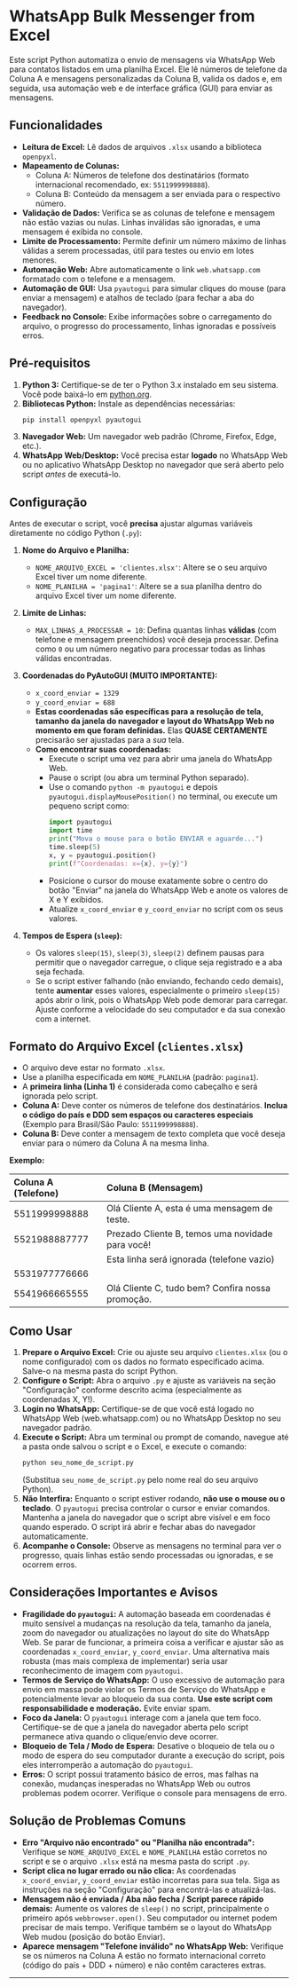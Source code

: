# WhatsApp Bulk Messenger from Excel

Este script Python automatiza o envio de mensagens via WhatsApp Web para contatos listados em uma planilha Excel. Ele lê números de telefone da Coluna A e mensagens personalizadas da Coluna B, valida os dados e, em seguida, usa automação web e de interface gráfica (GUI) para enviar as mensagens.

## Funcionalidades

*   **Leitura de Excel:** Lê dados de arquivos `.xlsx` usando a biblioteca `openpyxl`.
*   **Mapeamento de Colunas:**
    *   Coluna A: Números de telefone dos destinatários (formato internacional recomendado, ex: `5511999998888`).
    *   Coluna B: Conteúdo da mensagem a ser enviada para o respectivo número.
*   **Validação de Dados:** Verifica se as colunas de telefone e mensagem não estão vazias ou nulas. Linhas inválidas são ignoradas, e uma mensagem é exibida no console.
*   **Limite de Processamento:** Permite definir um número máximo de linhas válidas a serem processadas, útil para testes ou envio em lotes menores.
*   **Automação Web:** Abre automaticamente o link `web.whatsapp.com` formatado com o telefone e a mensagem.
*   **Automação de GUI:** Usa `pyautogui` para simular cliques do mouse (para enviar a mensagem) e atalhos de teclado (para fechar a aba do navegador).
*   **Feedback no Console:** Exibe informações sobre o carregamento do arquivo, o progresso do processamento, linhas ignoradas e possíveis erros.

## Pré-requisitos

1.  **Python 3:** Certifique-se de ter o Python 3.x instalado em seu sistema. Você pode baixá-lo em [python.org](https://www.python.org/).
2.  **Bibliotecas Python:** Instale as dependências necessárias:
    ```bash
    pip install openpyxl pyautogui
    ```
3.  **Navegador Web:** Um navegador web padrão (Chrome, Firefox, Edge, etc.).
4.  **WhatsApp Web/Desktop:** Você precisa estar **logado** no WhatsApp Web ou no aplicativo WhatsApp Desktop no navegador que será aberto pelo script *antes* de executá-lo.

## Configuração

Antes de executar o script, você **precisa** ajustar algumas variáveis diretamente no código Python (`.py`):

1.  **Nome do Arquivo e Planilha:**
    *   `NOME_ARQUIVO_EXCEL = 'clientes.xlsx'`: Altere se o seu arquivo Excel tiver um nome diferente.
    *   `NOME_PLANILHA = 'pagina1'`: Altere se a sua planilha dentro do arquivo Excel tiver um nome diferente.

2.  **Limite de Linhas:**
    *   `MAX_LINHAS_A_PROCESSAR = 10`: Defina quantas linhas **válidas** (com telefone e mensagem preenchidos) você deseja processar. Defina como `0` ou um número negativo para processar todas as linhas válidas encontradas.

3.  **Coordenadas do PyAutoGUI (MUITO IMPORTANTE):**
    *   `x_coord_enviar = 1329`
    *   `y_coord_enviar = 688`
    *   **Estas coordenadas são específicas para a resolução de tela, tamanho da janela do navegador e layout do WhatsApp Web no momento em que foram definidas.** Elas **QUASE CERTAMENTE** precisarão ser ajustadas para a *sua* tela.
    *   **Como encontrar suas coordenadas:**
        *   Execute o script uma vez para abrir uma janela do WhatsApp Web.
        *   Pause o script (ou abra um terminal Python separado).
        *   Use o comando `python -m pyautogui` e depois `pyautogui.displayMousePosition()` no terminal, ou execute um pequeno script como:
            ```python
            import pyautogui
            import time
            print("Mova o mouse para o botão ENVIAR e aguarde...")
            time.sleep(5)
            x, y = pyautogui.position()
            print(f"Coordenadas: x={x}, y={y}")
            ```
        *   Posicione o cursor do mouse exatamente sobre o centro do botão "Enviar" na janela do WhatsApp Web e anote os valores de X e Y exibidos.
        *   Atualize `x_coord_enviar` e `y_coord_enviar` no script com os seus valores.

4.  **Tempos de Espera (`sleep`):**
    *   Os valores `sleep(15)`, `sleep(3)`, `sleep(2)` definem pausas para permitir que o navegador carregue, o clique seja registrado e a aba seja fechada.
    *   Se o script estiver falhando (não enviando, fechando cedo demais), tente **aumentar** esses valores, especialmente o primeiro `sleep(15)` após abrir o link, pois o WhatsApp Web pode demorar para carregar. Ajuste conforme a velocidade do seu computador e da sua conexão com a internet.

## Formato do Arquivo Excel (`clientes.xlsx`)

*   O arquivo deve estar no formato `.xlsx`.
*   Use a planilha especificada em `NOME_PLANILHA` (padrão: `pagina1`).
*   A **primeira linha (Linha 1)** é considerada como cabeçalho e será ignorada pelo script.
*   **Coluna A:** Deve conter os números de telefone dos destinatários. **Inclua o código do país e DDD sem espaços ou caracteres especiais** (Exemplo para Brasil/São Paulo: `5511999998888`).
*   **Coluna B:** Deve conter a mensagem de texto completa que você deseja enviar para o número da Coluna A na mesma linha.

**Exemplo:**

| Coluna A (Telefone) | Coluna B (Mensagem)                                    |
| :------------------ | :----------------------------------------------------- |
| 5511999998888       | Olá Cliente A, esta é uma mensagem de teste.           |
| 5521988887777       | Prezado Cliente B, temos uma novidade para você!       |
|                     | Esta linha será ignorada (telefone vazio)              |
| 5531977776666       |                                                        | <-- Esta linha será ignorada (mensagem vazia)
| 5541966665555       | Olá Cliente C, tudo bem? Confira nossa promoção. |

## Como Usar

1.  **Prepare o Arquivo Excel:** Crie ou ajuste seu arquivo `clientes.xlsx` (ou o nome configurado) com os dados no formato especificado acima. Salve-o na mesma pasta do script Python.
2.  **Configure o Script:** Abra o arquivo `.py` e ajuste as variáveis na seção "Configuração" conforme descrito acima (especialmente as coordenadas X, Y!).
3.  **Login no WhatsApp:** Certifique-se de que você está logado no WhatsApp Web (web.whatsapp.com) ou no WhatsApp Desktop no seu navegador padrão.
4.  **Execute o Script:** Abra um terminal ou prompt de comando, navegue até a pasta onde salvou o script e o Excel, e execute o comando:
    ```bash
    python seu_nome_de_script.py
    ```
    (Substitua `seu_nome_de_script.py` pelo nome real do seu arquivo Python).
5.  **Não Interfira:** Enquanto o script estiver rodando, **não use o mouse ou o teclado**. O `pyautogui` precisa controlar o cursor e enviar comandos. Mantenha a janela do navegador que o script abre visível e em foco quando esperado. O script irá abrir e fechar abas do navegador automaticamente.
6.  **Acompanhe o Console:** Observe as mensagens no terminal para ver o progresso, quais linhas estão sendo processadas ou ignoradas, e se ocorrem erros.

## Considerações Importantes e Avisos

*   **Fragilidade do `pyautogui`:** A automação baseada em coordenadas é muito sensível a mudanças na resolução da tela, tamanho da janela, zoom do navegador ou atualizações no layout do site do WhatsApp Web. Se parar de funcionar, a primeira coisa a verificar e ajustar são as coordenadas `x_coord_enviar`, `y_coord_enviar`. Uma alternativa mais robusta (mas mais complexa de implementar) seria usar reconhecimento de imagem com `pyautogui`.
*   **Termos de Serviço do WhatsApp:** O uso excessivo de automação para envio em massa pode violar os Termos de Serviço do WhatsApp e potencialmente levar ao bloqueio da sua conta. **Use este script com responsabilidade e moderação.** Evite enviar spam.
*   **Foco da Janela:** O `pyautogui` interage com a janela que tem foco. Certifique-se de que a janela do navegador aberta pelo script permanece ativa quando o clique/envio deve ocorrer.
*   **Bloqueio de Tela / Modo de Espera:** Desative o bloqueio de tela ou o modo de espera do seu computador durante a execução do script, pois eles interromperão a automação do `pyautogui`.
*   **Erros:** O script possui tratamento básico de erros, mas falhas na conexão, mudanças inesperadas no WhatsApp Web ou outros problemas podem ocorrer. Verifique o console para mensagens de erro.

## Solução de Problemas Comuns

*   **Erro "Arquivo não encontrado" ou "Planilha não encontrada":** Verifique se `NOME_ARQUIVO_EXCEL` e `NOME_PLANILHA` estão corretos no script e se o arquivo `.xlsx` está na mesma pasta do script `.py`.
*   **Script clica no lugar errado ou não clica:** As coordenadas `x_coord_enviar`, `y_coord_enviar` estão incorretas para sua tela. Siga as instruções na seção "Configuração" para encontrá-las e atualizá-las.
*   **Mensagem não é enviada / Aba não fecha / Script parece rápido demais:** Aumente os valores de `sleep()` no script, principalmente o primeiro após `webbrowser.open()`. Seu computador ou internet podem precisar de mais tempo. Verifique também se o layout do WhatsApp Web mudou (posição do botão Enviar).
*   **Aparece mensagem "Telefone inválido" no WhatsApp Web:** Verifique se os números na Coluna A estão no formato internacional correto (código do país + DDD + número) e não contêm caracteres extras.

---
